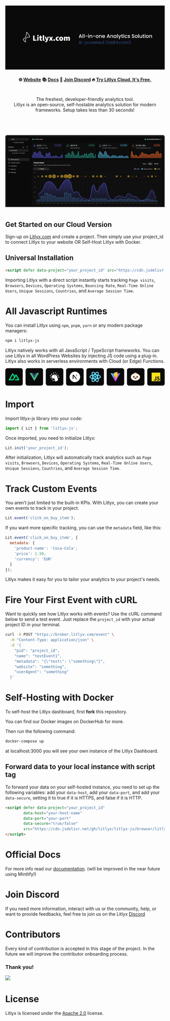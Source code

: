 
<p align="center">
  <img src="assets/claim.png"/>
</p>

<h4 align="center">
🌐 <a href="https://litlyx.com">Website</a> 📚 <a href="https://docs.litlyx.com">Docs</a> 👾 <a href="https://discord.gg/9cQykjsmWX">Join Discord</a> 🔥 <a href="https://dashboard.litlyx.com">Try Litlyx Cloud. It's Free.</a> 
</h4>

#
<p align="center">
  The freshest, developer-friendly analytics tool.<br>
  Litlyx is an open-source, self-hostable analytics solution for modern frameworks. Setup takes less than 30 seconds!
</p>

#

<br />

<p align="center">
  <img src="assets/dashboard-clip.png"/>
</p>

#

## Get Started on our Cloud Version

Sign-up on [Litlyx.com](https://dashboard.litlyx.com) and create a project. Then simply use your project_id to connect Litlyx to your website OR Self-Host Litlyx with Docker.

## Universal Installation

```html
<script defer data-project="your_project_id" src="https://cdn.jsdelivr.net/gh/litlyx/litlyx-js/browser/litlyx.js"></script>
```

Importing Litlyx with a direct script instantly starts tracking `Page visits`, `Browsers`, `Devices`, `Operating Systems`, `Bouncing Rate`, `Real-Time Online Users`, `Unique Sessions`, `Countries`, and `Average Session Time`.

# All Javascript Runtimes

You can install Litlyx using `npm`, `pnpm`, `yarn` or any modern package managers:

```sh
npm i litlyx-js
```

Litlyx natively works with all JavaScript / TypeScript frameworks. You can use Litlyx in all WordPress Websites by injecting JS code using a plug-in. Litlyx also works in serverless environments with Cloud (or Edge) Functions.

<p align="center">
  <img src="assets/tech.png" />
</p>

# Import

Import litlyx-js library into your code:

```js
import { Lit } from 'litlyx-js';
```

Once imported, you need to initialize Litlyx:

```js
Lit.init('your_project_id');
```

After initialization, Litlyx will automatically track analytics such as `Page visits`, `Browsers`, `Devices`, `Operating Systems`, `Real-Time Online Users`, `Unique Sessions`, `Countries`, and `Average Session Time`.

# Track Custom Events

You aren't just limited to the built-in KPIs. With Litlyx, you can create your own events to track in your project.

```js
Lit.event('click_on_buy_item');
```

If you want more specific tracking, you can use the `metadata` field, like this:

```js
Lit.event('click_on_buy_item', {
  metadata: {
    'product-name': 'Coca-Cola',
    'price': 1.50,
    'currency': 'EUR'
  }
});
```

Litlyx makes it easy for you to tailor your analytics to your project's needs.


# Fire Your First Event with cURL

Want to quickly see how Litlyx works with events? Use the cURL command below to send a test event. Just replace the `project_id` with your actual project ID in your terminal.

```bash
curl -X POST "https://broker.litlyx.com/event" \
  -H "Content-Type: application/json" \
  -d '{
    "pid": "project_id",
    "name": "testEvent1",
    "metadata": "{\"test\": \"something\"}",
    "website": "something",
    "userAgent": "something"
  }'
```

# Self-Hosting with Docker

To self-host the Litlyx dashboard, first **fork** this repository.

You can find our Docker images on DockerHub for more.

Then run the following command:
```bash
docker-compose up
```

at localhost:3000 you will see your own instance of the Litlyx Dashboard.

## Forward data to your local instance with script tag

To forward your data on your self-hosted instance, you need to set up the following variables: add your `data-host`, add your `data-port`, and add your `data-secure`, setting it to true if it is HTTPS, and false if it is HTTP.

```html
<script defer data-project="your_project_id" 
        data-host="your-host-name" 
        data-port="your-port" 
        data-secure="true/false"
        src="https://cdn.jsdelivr.net/gh/litlyx/litlyx-js/browser/litlyx.js">
</script>
```

# Official Docs

For more info read our [documentation](https://docs.litlyx.com). (will be improved in the near future using Mintlify!)

# Join Discord

If you need more information, interact with us or the community, help, or want to provide  feedbacks, feel free to join us on the Litlyx [Discord](https://discord.gg/9cQykjsmWX)

# Contributors

Every kind of contribution is accepted in this stage of the project. In the future we will improve the contributor onboarding process.

### Thank you!
<a href="https://github.com/litlyx/litlyx/graphs/contributors">
  <img src="https://contrib.rocks/image?repo=litlyx/litlyx" />
</a>

# License

Litlyx is licensed under the [Apache 2.0](/LICENSE) license.
